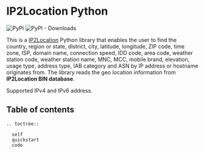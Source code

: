 # IP2Location Python

![PyPI](https://img.shields.io/pypi/v/IP2Location)
![PyPI - Downloads](https://img.shields.io/pypi/dm/IP2Location)

This is a [IP2Location](https://www.ip2location.com/) Python library that enables the user to find the country, region or state, district, city, latitude, longitude, ZIP code, time zone, ISP, domain name, connection speed, IDD code, area code, weather station code, weather station name, MNC, MCC, mobile brand, elevation, usage type, address type, IAB category and ASN by IP address or hostname originates from. The library reads the geo location information from **IP2Location BIN database**.

Supported IPv4 and IPv6 address.

## Table of contents
 ```{eval-rst}
 .. toctree::

   self
   quickstart
   code
 ```